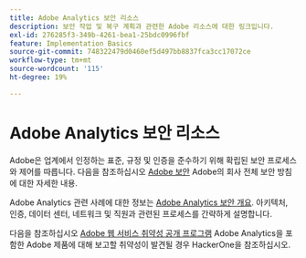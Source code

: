 ```yaml
---
title: Adobe Analytics 보안 리소스
description: 보안 작업 및 복구 계획과 관련한 Adobe 리소스에 대한 링크입니다.
exl-id: 276285f3-349b-4261-bea1-25bdc0996fbf
feature: Implementation Basics
source-git-commit: 748322479d0460ef5d497bb8837fca3cc17072ce
workflow-type: tm+mt
source-wordcount: '115'
ht-degree: 19%

---
```


# Adobe Analytics 보안 리소스

Adobe은 업계에서 인정하는 표준, 규정 및 인증을 준수하기 위해 확립된 보안 프로세스와 제어를 따릅니다. 다음을 참조하십시오 [Adobe 보안](https://www.adobe.com/trust/security.html) Adobe의 회사 전체 보안 방침에 대한 자세한 내용.

Adobe Analytics 관련 사례에 대한 정보는 [Adobe Analytics 보안 개요](https://www.adobe.com/content/dam/cc/en/trust-center/ungated/whitepapers/experience-cloud/adb-analytics-security-wp.pdf). 아키텍처, 인증, 데이터 센터, 네트워크 및 직원과 관련된 프로세스를 간략하게 설명합니다.

다음을 참조하십시오 [Adobe 웹 서비스 취약성 공개 프로그램](https://hackerone.com/adobe) Adobe Analytics을 포함한 Adobe 제품에 대해 보고할 취약성이 발견될 경우 HackerOne을 참조하십시오.
